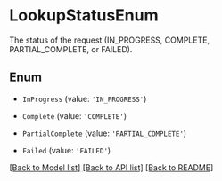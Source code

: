 # LookupStatusEnum

The status of the request (IN_PROGRESS, COMPLETE, PARTIAL_COMPLETE, or FAILED).

## Enum

* `InProgress` (value: `'IN_PROGRESS'`)

* `Complete` (value: `'COMPLETE'`)

* `PartialComplete` (value: `'PARTIAL_COMPLETE'`)

* `Failed` (value: `'FAILED'`)

[[Back to Model list]](../README.md#documentation-for-models) [[Back to API list]](../README.md#documentation-for-api-endpoints) [[Back to README]](../README.md)
